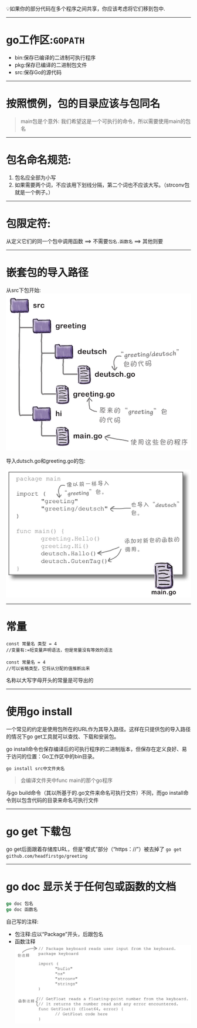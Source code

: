 💡如果你的部分代码在多个程序之间共享，你应该考虑将它们移到包中.

---

# go工作区:`GOPATH`
- bin:保存已编译的二进制可执行程序
- pkg:保存已编译的二进制包文件
- src:保存Go的源代码

---

# 按照惯例，包的目录应该与包同名
> main包是个意外:
> 我们希望这是一个可执行的命令，所以需要使用main的包名

---

# 包名命名规范:
1. 包名应全部为小写
2. 如果需要两个词，不应该用下划线分隔，第二个词也不应该大写。（strconv包就是一个例子。）

---

# 包限定符:

从定义它们的同一个包中调用函数 ==> 不需要`包名.函数名` ==> 其他则要


---

# 嵌套包的导入路径

从src下包开始:
![](../../imag/2022-01-24-12-23-46.png)

导入dutsch.go和greeting.go的包:

![](../../imag/2022-01-24-12-26-57.png)

---

# 常量
```
const 常量名 类型 = 4 
//变量有:=短变量声明语法，但是常量没有等效的语法

const 常量名 = 4 
//可以省略类型，它将从分配的值推断出来
```

名称以大写字母开头的常量是可导出的

---

# 使用go install

一个常见的约定是使用包所在的URL作为其导入路径。这样在只提供包的导入路径的情况下go get工具就可以查找、下载和安装包。

go install命令也保存编译后的可执行程序的二进制版本，但保存在定义良好、易于访问的位置：Go工作区中的bin目录。



`go install src中文件夹名`

> 会编译文件夹中func main的那个go程序

与go build命令（其以所基于的.go文件来命名可执行文件）不同，而go install命令则以包含代码的目录来命名可执行文件


---

# go get 下载包

go get后面跟着存储库URL，但是“模式”部分（“https：//”）被去掉了
`go get github.com/headfirstgo/greeting`

---

# go doc 显示关于任何包或函数的文档

```go
go doc 包名
go doc 函数名
```

自己写的注释:
- 包注释:应以“Package”开头，后跟包名
- 函数注释
![](../../imag/2022-01-24-12-38-18.png)


